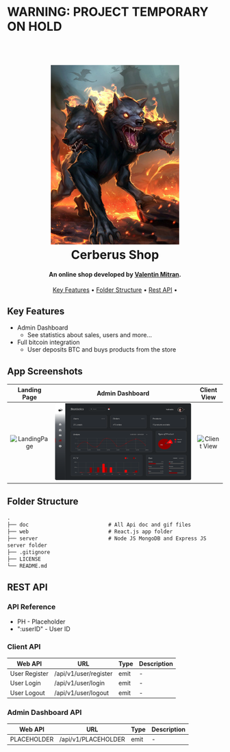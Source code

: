 <h1> WARNING: PROJECT TEMPORARY ON HOLD </h1>
<h1 align="center">
  <br>
<img src="https://github.com/ValentinMitran/Cerberus/blob/master/web/public/cerberus.jpg" alt="Cerberus" width="300">
  <br>
  Cerberus Shop
  <br>
</h1>

<h4 align="center">An online shop developed by <a href="https://www.linkedin.com/in/valentinmitran/" target="_blank">Valentin Mitran</a>.</h4>

<p align="center">
  <a href="#key-features">Key Features</a> •
  <a href="#folder-structure">Folder Structure</a> •
  <a href="#rest-api">Rest API</a> •
</p>

## Key Features

- Admin Dashboard
  - See statistics about sales, users and more...
- Full bitcoin integration
  - User deposits BTC and buys products from the store


## App Screenshots

Landing Page         |  Admin Dashboard | Client View   
:-------------------------:|:-------------------------:|:-------------------------:
<img src="https://via.placeholder.com/1920x1080" title="LandingPage " width="100%"> |<img src="https://github.com/ValentinMitran/Cerberus/blob/master/dashboard.png" title="Admin Dashboard" width="100%">|<img src="https://via.placeholder.com/1920x1080" title="Client View" width="100%">

## Folder Structure

    .
    ├── doc                          # All Api doc and gif files
    ├── web                          # React.js app folder
    ├── server                       # Node JS MongoDB and Express JS server folder
    ├── .gitignore
    ├── LICENSE
    └── README.md


## REST API

### API Reference

- PH - Placeholder
- ":userID" -  User ID

### Client API

Web API| URL | Type | Description
------------ | ------------- |------------- | -------------
User Register| /api/v1/user/register | emit | -
User Login | /api/v1/user/login | emit | -
User Logout | /api/v1/user/logout | emit | -


### Admin Dashboard API

Web API| URL | Type | Description
------------ | ------------- |------------- | -------------
PLACEHOLDER| /api/v1/PLACEHOLDER | emit | -
